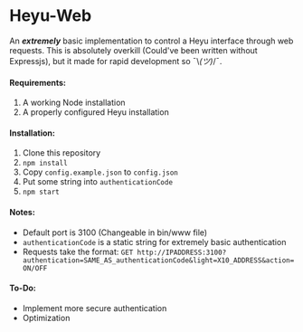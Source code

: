 # Heyu-Web

An __*extremely*__ basic implementation to control a Heyu interface through web requests. This is absolutely overkill (Could've been written without Expressjs), but it made for rapid development so ¯\\_(ツ)_/¯.

#### Requirements:

1. A working Node installation
2. A properly configured Heyu installation

#### Installation:

1. Clone this repository
2. `npm install`
3. Copy `config.example.json` to `config.json`
4. Put some string into `authenticationCode`
5. `npm start`

#### Notes:
* Default port is 3100 (Changeable in bin/www file)
* `authenticationCode` is a static string for extremely basic authentication
* Requests take the format: `GET http://IPADDRESS:3100?authentication=SAME_AS_authenticationCode&light=X10_ADDRESS&action=ON/OFF`

#### To-Do:
* Implement more secure authentication
* Optimization
